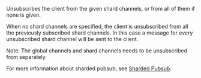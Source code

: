 Unsubscribes the client from the given shard channels, or from all of them if none is given.

When no shard channels are specified, the client is unsubscribed from all the previously subscribed shard channels. 
In this case a message for every unsubscribed shard channel will be sent to the client. 

Note: The global channels and shard channels needs to be unsubscribed from separately.

For more information about sharded pubsub, see [Sharded Pubsub](/topics/pubsub#sharded-pubsub).
